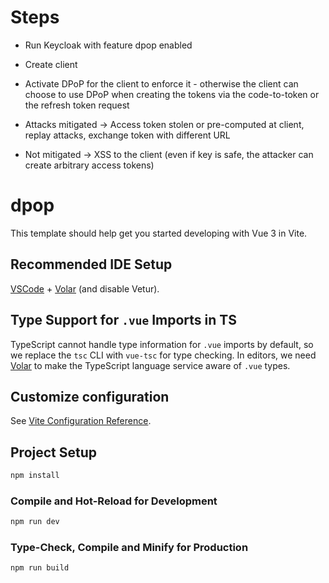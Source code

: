 # Steps

* Run Keycloak with feature dpop enabled
* Create client
* Activate DPoP for the client to enforce it - otherwise the client can choose to use DPoP when creating the tokens via the code-to-token or the refresh token request

* Attacks mitigated -> Access token stolen or pre-computed at client, replay attacks, exchange token with different URL
* Not mitigated -> XSS to the client (even if key is safe, the attacker can create arbitrary access tokens)

# dpop

This template should help get you started developing with Vue 3 in Vite.

## Recommended IDE Setup

[VSCode](https://code.visualstudio.com/) + [Volar](https://marketplace.visualstudio.com/items?itemName=Vue.volar) (and disable Vetur).

## Type Support for `.vue` Imports in TS

TypeScript cannot handle type information for `.vue` imports by default, so we replace the `tsc` CLI with `vue-tsc` for type checking. In editors, we need [Volar](https://marketplace.visualstudio.com/items?itemName=Vue.volar) to make the TypeScript language service aware of `.vue` types.

## Customize configuration

See [Vite Configuration Reference](https://vite.dev/config/).

## Project Setup

```sh
npm install
```

### Compile and Hot-Reload for Development

```sh
npm run dev
```

### Type-Check, Compile and Minify for Production

```sh
npm run build
```
